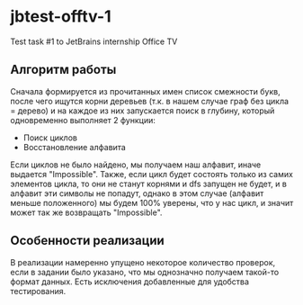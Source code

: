 # jbtest-offtv-1
Test task #1 to JetBrains internship Office TV

## Алгоритм работы
Сначала формируется из прочитанных имен список смежности букв, 
после чего ищутся корни деревьев (т.к. в нашем случае граф без цикла = дерево)
и на каждое из них запускается поиск в глубину, который одновременно выполняет 2 функции: 
* Поиск циклов
* Восстановление алфавита

Если циклов не было найдено, мы получаем наш алфавит, иначе выдается "Impossible".
Также, если цикл будет состоять только из самих элементов цикла, то они не станут корнями и dfs запущен не будет,
и в алфавит эти символы не попадут, однако в этом случае (алфавит меньше положенного) мы будем 100% уверены, 
что у нас цикл, и значит может так же возвращать "Impossible".

## Особенности реализации

В реализации намеренно упущено некоторое количество проверок, если в задании было указано, 
что мы однозначно получаем такой-то формат данных. Есть исключения добавленные для удобства тестирования.